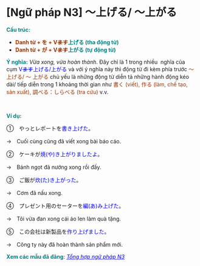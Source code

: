 # [Ngữ pháp N3] ～上げる/ ～上がる
<div class="entry-content">
<p><strong><span style="color: #008080;">Cấu trúc:</span></strong></p>
<ul>
<li><strong><span style="color: #008080;"><span style="color: #993300;">Danh từ + を</span> <span style="color: #993300;">+ V<del>ます</del></span>上げる (tha động từ)</span></strong></li>
<li><strong><span style="color: #008080;"><span style="color: #993300;">Danh từ + が + V<del>ます</del></span>上がる (tự động từ)</span></strong></li>
</ul>
<p><strong><span style="color: #008080;">Ý nghĩa:</span></strong> <em>Vừa xong, vừa hoàn thành</em>. Đây chỉ là 1 trong nhiều  nghĩa của cụm <span style="color: #0000ff;">V<del>ます</del>上げる/上がる</span> và với ý nghĩa này thì động từ đi kèm phía trước<span style="color: #993300;"> ～ 上げる/ ～ 上がる</span> chủ yếu là những động từ diễn tả những hành động kéo dài/ tiếp diễn trong 1 khoảng thời gian như <span style="color: #993300;">書く (viết), 作る (làm, chế tạo, sản xuất), 調べる：しらべる (tra cứu)</span> v.v.</p>

<br/>
</p>
<p><span style="color: #008080;"><strong>Ví dụ:</strong></span></p>
<p>①　やっとレポートを<span style="color: #0000ff;">書き上げた</span>。</p>
<p>→　Cuối cùng cũng đã viết xong bài báo cáo.</p>
<p>②　ケーキが<span style="color: #0000ff;">焼(や)き上がりましたよ</span>。</p>
<p>→　Bánh ngọt đã nướng xong rồi đấy.</p>
<p>③　ご飯が<span style="color: #0000ff;">炊(た)き上がった</span>。</p>
<p>→　Cơm đã nấu xong.</p>
<p>④　プレゼント用のセーターを<span style="color: #0000ff;">編(あ)み上げた</span>。</p>
<p>→　Tôi vừa đan xong cái áo len làm quà tặng.</p>
<p>⑤　この会社は新製品を<span style="color: #0000ff;">作り上げました</span>。</p>
<p>→　Công ty này đã hoàn thành sản phẩm mới.</p>
<p><strong><span style="color: #008080;">Xem các mẫu đã đăng</span></strong>: <span style="color: #0000ff;"><em><a href="https://bikae.net/ngu-phap/tong-hop-ngu-phap-n3/" style="color: #0000ff;" target="_blank">Tổng hợp ngữ pháp N3</a></em></span></p>

</div>